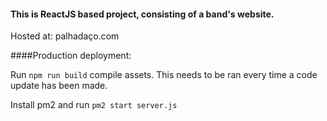 
#### This is ReactJS based project, consisting of a band's website.

Hosted at: palhadaço.com

####Production deployment:

Run <code>npm run build</code> compile assets. This needs to be ran every time a code update has been made.

Install pm2 and run <code>pm2 start server.js</code>
